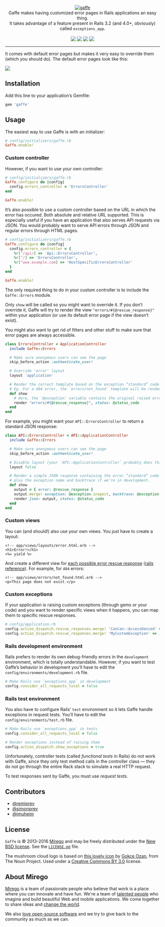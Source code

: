 <p align="center">
  <a href="https://github.com/mirego/gaffe">
    <img src="http://i.imgur.com/k9Vo08q.png" alt="gaffe" />
  </a>
  <br />
  Gaffe makes having customized error pages in Rails applications an easy thing.<br /> It takes advantage of a feature present in Rails 3.2 (and 4.0+, obviously) called <code>exceptions_app</code>.
  <br /><br />
  <a href="https://rubygems.org/gems/gaffe"><img src="http://img.shields.io/gem/v/gaffe.svg" /></a>
  <a href="https://codeclimate.com/github/mirego/gaffe"><img src="http://img.shields.io/codeclimate/github/mirego/gaffe.svg" /></a>
  <a href='https://gemnasium.com/mirego/gaffe'><img src="http://img.shields.io/gemnasium/mirego/gaffe.svg" /></a>
  <a href="https://travis-ci.org/mirego/gaffe"><img src="http://img.shields.io/travis/mirego/gaffe.svg" /></a>
</p>

---

It comes with default error pages but makes it very easy to override them (which you should do). The default error pages look like this:

![](http://i.imgur.com/nz5nWXn.png)

## Installation

Add this line to your application’s Gemfile:

```ruby
gem 'gaffe'
```

## Usage

The easiest way to use Gaffe is with an initializer:

```ruby
# config/initializers/gaffe.rb
Gaffe.enable!
```

### Custom controller

However, if you want to use your own controller:

```ruby
# config/initializers/gaffe.rb
Gaffe.configure do |config|
  config.errors_controller = 'ErrorsController'
end

Gaffe.enable!
```

It’s also possible to use a custom controller based on the URL in which the error has occured. Both absolute and 
relative URL supported. This is especially useful if you have an application that also serves API requests via 
JSON. You would probably want to serve API errors through JSON and regular errors through HTML pages.

```ruby
# config/initializers/gaffe.rb
Gaffe.configure do |config|
  config.errors_controller = {
    %r[^/api/] => 'Api::ErrorsController',
    %r[^/] => 'ErrorsController',
    %r[^www.example.com] => 'HostSpecificErrorsController'
  }
end

Gaffe.enable!
```

The only required thing to do in your custom controller is to include the `Gaffe::Errors` module.

Only `show` will be called so you might want to override it. If you don’t override it, Gaffe will
try to render the view `"errors/#{@rescue_response}"` within your application (or use its default
error page if the view doesn’t exist).

You might also want to get rid of filters and other stuff to make sure that error pages are always accessible.

```ruby
class ErrorsController < ApplicationController
  include Gaffe::Errors

  # Make sure anonymous users can see the page
  skip_before_action :authenticate_user!

  # Override 'error' layout
  layout 'application'

  # Render the correct template based on the exception “standard” code.
  # Eg. For a 404 error, the `errors/not_found` template will be rendered.
  def show
    # Here, the `@exception` variable contains the original raised error
    render "errors/#{@rescue_response}", status: @status_code
  end
end
```

For example, you might want your `API::ErrorsController` to return a standard JSON response:

```ruby
class API::ErrorsController < API::ApplicationController
  include Gaffe::Errors

  # Make sure anonymous users can see the page
  skip_before_action :authenticate_user!

  # Disable layout (your `API::ApplicationController` probably does this already)
  layout false

  # Render a simple JSON response containing the error “standard” code
  # plus the exception name and backtrace if we’re in development.
  def show
    output = { error: @rescue_response }
    output.merge! exception: @exception.inspect, backtrace: @exception.backtrace.first(10) if Rails.env.development? || Rails.env.test?
    render json: output, status: @status_code
  end
end
```

### Custom views

You can (and should!) also use your own views. You just have to create a layout:

```erb
<!-- app/views/layouts/error.html.erb -->
<h1>Error!</h1>
<%= yield %>
```

And create a different view for [each possible error rescue response](https://github.com/mirego/gaffe/tree/master/app/views/errors) ([rails reference](https://github.com/rails/rails/blob/f9ceefd3b9c3cea2460a89799156f2c532c4491c/actionpack/lib/action_dispatch/middleware/exception_wrapper.rb)). For example, for `404` errors:

```erb
<!-- app/views/errors/not_found.html.erb -->
<p>This page does not exist.</p>
```

### Custom exceptions

If your application is raising custom exceptions (through gems or your code)
and you want to render specific views when it happens, you can map them to
specific rescue responses.

```ruby
# config/application.rb
config.action_dispatch.rescue_responses.merge! 'CanCan::AccessDenied' => :forbidden
config.action_dispatch.rescue_responses.merge! 'MyCustomException' => :not_acceptable
```

### Rails development environment

Rails prefers to render its own debug-friendly errors in the `development` environment,
which is totally understandable. However, if you want to test Gaffe’s behavior in development
you’ll have to edit the `config/environments/development.rb` file.

```ruby
# Make Rails use `exceptions_app` in development
config.consider_all_requests_local = false
```

### Rails test environment

You also have to configure Rails’ `test` environment so it lets Gaffe handle exceptions
in request tests. You’ll have to edit the `config/environments/test.rb` file.

```ruby
# Make Rails use `exceptions_app` in tests
config.consider_all_requests_local = false

# Render exceptions instead of raising them
config.action_dispatch.show_exceptions = true
```

Unfortunately, controller tests (called *functional tests* in Rails) do not
work with Gaffe, since they only test method calls in the controller class —
they do not go through the entire Rack stack to simulate a real HTTP request.

To test responses sent by Gaffe, you must use *request tests*.

## Contributors

* [@remiprev](https://github.com/remiprev)
* [@simonprev](https://github.com/simonprev)
* [@jmuheim](https://github.com/jmuheim)

## License

`Gaffe` is © 2013-2016 [Mirego](http://www.mirego.com) and may be freely distributed under the [New BSD license](http://opensource.org/licenses/BSD-3-Clause).  See the [`LICENSE.md`](https://github.com/mirego/gaffe/blob/master/LICENSE.md) file.

The mushroom cloud logo is based on [this lovely icon](http://thenounproject.com/noun/mushroom-cloud/#icon-No18596) by [Gokce Ozan](http://thenounproject.com/occultsearcher), from The Noun Project. Used under a [Creative Commons BY 3.0](http://creativecommons.org/licenses/by/3.0/) license.

## About Mirego

[Mirego](http://mirego.com) is a team of passionate people who believe that work is a place where you can innovate and have fun. We're a team of [talented people](http://life.mirego.com) who imagine and build beautiful Web and mobile applications. We come together to share ideas and [change the world](http://mirego.org).

We also [love open-source software](http://open.mirego.com) and we try to give back to the community as much as we can.
